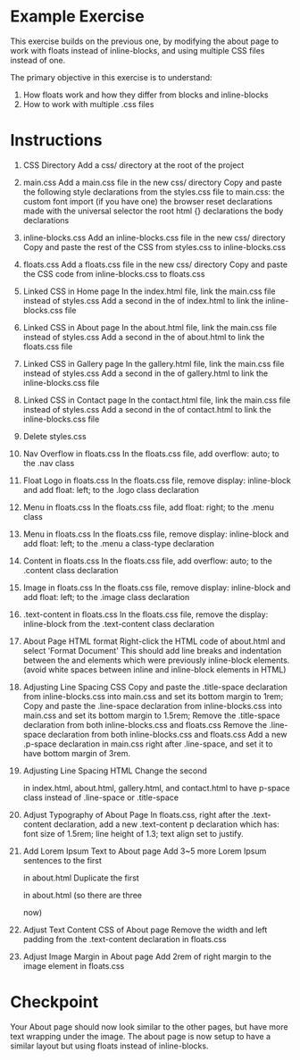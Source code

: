 # Example Exercise

This exercise builds on the previous one, by modifying the about page to work with floats instead of inline-blocks, and using multiple CSS files instead of one.

The primary objective in this exercise is to understand:
1. How floats work and how they differ from blocks and inline-blocks
2. How to work with multiple .css files


# Instructions

1. CSS Directory
Add a css/ directory at the root of the project

2. main.css
Add a main.css file in the new css/ directory
Copy and paste the following style declarations from the styles.css file to main.css:
    the custom font import (if you have one)
    the browser reset declarations made with the universal selector
    the root html {} declarations
    the body declarations

3. inline-blocks.css
Add an inline-blocks.css file in the new css/ directory
Copy and paste the rest of the CSS from styles.css to inline-blocks.css

4. floats.css
Add a floats.css file in the new css/ directory
Copy and paste the CSS code from inline-blocks.css to floats.css

5. Linked CSS in Home page
In the index.html file, link the main.css file instead of styles.css
Add a second <link> in the <head> of index.html to link the inline-blocks.css file

6. Linked CSS in About page
In the about.html file, link the main.css file instead of styles.css
Add a second <link> in the <head> of about.html to link the floats.css file

7. Linked CSS in Gallery page
In the gallery.html file, link the main.css file instead of styles.css
Add a second <link> in the <head> of gallery.html to link the inline-blocks.css file

8. Linked CSS in Contact page
In the contact.html file, link the main.css file instead of styles.css
Add a second <link> in the <head> of contact.html to link the inline-blocks.css file

9. Delete styles.css

10. Nav Overflow in floats.css
In the floats.css file, add overflow: auto; to the .nav class

11. Float Logo in floats.css
In the floats.css file, remove display: inline-block and add float: left; to the .logo class declaration

12. Menu in floats.css
In the floats.css file, add float: right; to the .menu class

13. Menu <a> in floats.css
In the floats.css file, remove display: inline-block and add float: left; to the .menu a class-type declaration

14. Content in floats.css
In the floats.css file, add overflow: auto; to the .content class declaration

15. Image in floats.css
In the floats.css file, remove display: inline-block and add float: left; to the .image class declaration

16. .text-content in floats.css
In the floats.css file, remove the display: inline-block from the .text-content class declaration

17. About Page HTML format
Right-click the HTML code of about.html and select 'Format Document'
This should add line breaks and indentation between the <span> and <a> elements which were previously inline-block elements. (avoid white spaces between inline and inline-block elements in HTML)

18. Adjusting Line Spacing CSS
Copy and paste the .title-space declaration from inline-blocks.css into main.css and set its bottom margin to 1rem;
Copy and paste the .line-space declaration from inline-blocks.css into main.css and set its bottom margin to 1.5rem;
Remove the .title-space declaration from both inline-blocks.css and floats.css
Remove the .line-space declaration from both inline-blocks.css and floats.css
Add a new .p-space declaration in main.css right after .line-space, and set it to have bottom margin of 3rem.

19. Adjusting Line Spacing HTML
Change the second <p> in index.html, about.html, gallery.html, and contact.html to have p-space class instead of .line-space or .title-space

20. Adjust Typography of About Page
In floats.css, right after the .text-content declaration, add a new .text-content p  declaration which has:
    font size of 1.5rem;
    line height of 1.3;
    text align set to justify.

21. Add Lorem Ipsum Text to About page
Add 3~5 more Lorem Ipsum sentences to the first <p> in about.html
Duplicate the first <p> in about.html (so there are three <p> now)

22. Adjust Text Content CSS of About page
Remove the width and left padding from the .text-content declaration in floats.css

23. Adjust Image Margin in About page
Add 2rem of right margin to the image element in floats.css

# Checkpoint
Your About page should now look similar to the other pages, but have more text wrapping under the image. The about page is now setup to have a similar layout but using floats instead of inline-blocks.